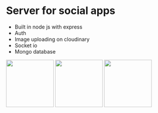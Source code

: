 # Server for social apps

  <ul>
      <li>Built in node js with express </li>
    <li>Auth</li>
    <li>Image uploading on cloudinary</li>
    <li>Socket io</li>
     <li>Mongo database</li>
    </ul>
    <p float="left">
        <img src="https://miro.medium.com/max/1051/1*q9myzo5Au8OfsaSrCodNmw.png" height=130 />
        <img src="https://miro.medium.com/max/811/1*tOitxCwTNcS3ESstLylmtg.png" height=130 />
        <img src="https://cdn.buttercms.com/6IOYf3uRJMGxcpXMTswN" height=130 />
</p>

